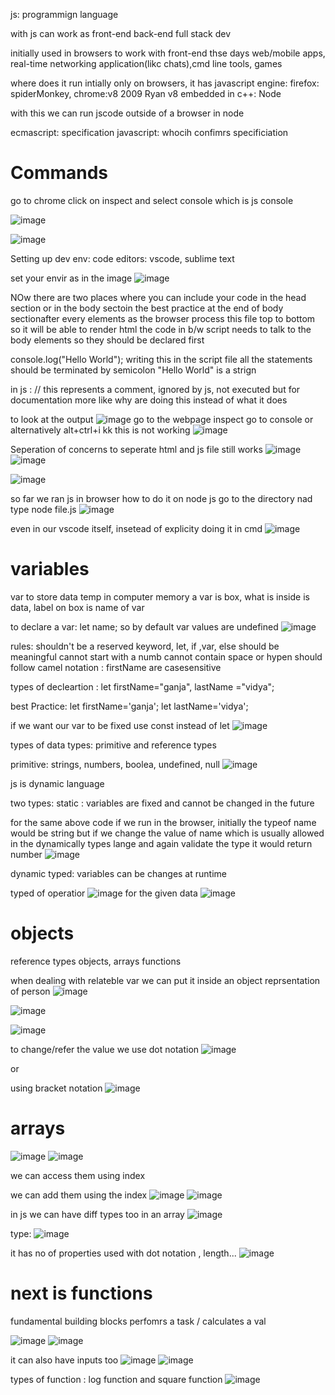 js: 
programmign language

with js can work as 
front-end
back-end
full stack dev


initially used in browsers to work with front-end 
thse days web/mobile apps, real-time networking application(likc chats),cmd line tools,
games

where does it run 
intially only on browsers, it has javascript engine: firefox: spiderMonkey, chrome:v8
2009 
Ryan v8 embedded in c++: Node 

with this we can run jscode outside of a browser in node 

ecmascript: specification 
javascript: whocih confimrs specificiation 


# Commands 
go to chrome 
click on inspect and select console which is js console 

![image](https://github.com/user-attachments/assets/77446bc8-3e9e-49b3-9894-a4cb18b6acd2)

![image](https://github.com/user-attachments/assets/56aecb99-22f7-4949-bf79-9dfe0e0ff5fd)


Setting up dev env: 
code editors: vscode, sublime text 

set your envir as in the image
![image](https://github.com/user-attachments/assets/03492717-a1c3-450f-926b-55f2ea5cc7a0)

NOw there are two places where you can include your code 
in the head section 
or in the body sectoin 
the best practice at the end of body sectionafter every elements
as the browser process this file top to bottom so it will be able to render html 
the code in b/w script needs to talk to the body elements so they should be declared first 

console.log("Hello World");
writing this in the script file
all the statements should be terminated by semicolon 
"Hello World" is a strign 

in js : // this represents a comment, ignored by js, not executed but for documentation
more like why are doing this instead of what it does 


to look at the output 
![image](https://github.com/user-attachments/assets/d83592e3-66b3-4f50-8d29-c21fae8b3d51)
go to the webpage
inspect go to console 
or alternatively
alt+ctrl+i kk this is not working
![image](https://github.com/user-attachments/assets/8edc4321-6307-49c2-a252-a19ff896ef87)


Seperation of concerns to seperate html and js file 
still works
![image](https://github.com/user-attachments/assets/8db75296-483e-421d-9217-b28de305cf94)
![image](https://github.com/user-attachments/assets/28a0190d-26a7-435e-b7e4-40024d2a44c0)


![image](https://github.com/user-attachments/assets/d77e22d4-7ade-44a1-9709-e5046e6da8e9)



so far we ran js in browser
how to do it on node js 
go to the directory nad type node file.js
![image](https://github.com/user-attachments/assets/0848165a-d86c-4ef6-92ce-1515cf2259f6)


even in our vscode itself, insetead of explicity doing it in cmd 
![image](https://github.com/user-attachments/assets/7cae88ec-366d-411a-9917-a0353fdf0994)


# variables 
var to store data temp in computer memory 
a var is box, what is inside is data, label on box is name of var 

to declare a var: 
let name; 
so by default var values are undefined 
![image](https://github.com/user-attachments/assets/74c2365b-0e34-4810-9788-445ec7ceca21)


rules: 
shouldn't be a reserved keyword, let, if ,var, else
should be meaningful
cannot start with a numb
cannot contain space or hypen 
should follow camel notation : firstName
are casesensitive

types of decleartion : 
let firstName="ganja", lastName ="vidya";

best Practice:
let firstName='ganja';
let lastName='vidya';

if we want our var to be fixed use const instead of let
![image](https://github.com/user-attachments/assets/89646836-ee9b-4672-9b77-2deb0eec4926)



types of data types: 
primitive and reference types

primitive: 
strings, numbers, boolea, undefined, null
![image](https://github.com/user-attachments/assets/f2d249cb-d2f7-40b0-aa98-c6be0d31eda1)

js is dynamic language 

two types: 
static : variables are fixed and cannot be changed in the future 


for the same above code if we run in the browser, initially the typeof name would be string 
but if we change the value of name which is usually allowed in the dynamically types lange
and again validate the type it would return number 
![image](https://github.com/user-attachments/assets/bbe09c9e-4eaf-4ee7-9a5e-04caa0519bbd)

dynamic typed: variables can be changes at runtime 

typed of operatior 
![image](https://github.com/user-attachments/assets/a9731706-4de1-4a43-a9e4-aad4a0323972)
for the given data
![image](https://github.com/user-attachments/assets/f591bb71-578c-41e7-a334-8830e54e1630)


# objects
reference types 
objects, 
arrays
functions

when dealing with relateble var we can put it inside an object
reprsentation of person 
![image](https://github.com/user-attachments/assets/f55a69a4-7174-4892-aa13-499a4ee2b43c)

![image](https://github.com/user-attachments/assets/adf3514a-902b-4cb8-ae72-6dbf8016a28e)

![image](https://github.com/user-attachments/assets/947f2337-34f8-4dd4-b409-77dae33461db)

to change/refer the value we use dot notation 
![image](https://github.com/user-attachments/assets/1ca8f9fd-5d71-4e89-82d7-2cf0cad034c3)

or 


using bracket notation
![image](https://github.com/user-attachments/assets/e440ee47-9478-4a66-b6cc-b37af0c81446)


# arrays
![image](https://github.com/user-attachments/assets/09bec0d1-d428-4cf0-8bcd-16240145377c)
![image](https://github.com/user-attachments/assets/ff37e113-2301-43f5-8aff-0f2b233dbb8b)

we can access them using index

we can add them using the index
![image](https://github.com/user-attachments/assets/4bdd94af-dfc6-4106-86fd-abf4a9daf075)
![image](https://github.com/user-attachments/assets/3b063ba8-b96a-43cc-9546-0c6687d02386)

in js we can have diff types too in an array 
![image](https://github.com/user-attachments/assets/611c6238-80c6-4358-9c3a-e96e25623159)





type: 
![image](https://github.com/user-attachments/assets/da65a7fc-7da9-4d38-9d7f-204e69b6cd31)

it has no of properties used with dot notation , length...
![image](https://github.com/user-attachments/assets/1ac10ff5-3276-4744-b738-5e69569504d9)

# next is functions 

fundamental building blocks 
perfomrs a task / calculates a val 

![image](https://github.com/user-attachments/assets/846651d5-b306-4ab2-aaf6-3e67b3592a43)
![image](https://github.com/user-attachments/assets/50b77c1c-7a1c-4de9-92c6-67c12bd4c40a)


it can also have inputs too 
![image](https://github.com/user-attachments/assets/6998a470-2027-4bc5-b07d-06df356770ad)
![image](https://github.com/user-attachments/assets/87e9b0d9-fd9a-4151-88df-9734a21db50b)

types of function : 
log function and square function 
![image](https://github.com/user-attachments/assets/8ccfae33-ab53-4043-a281-85d2b9a86c3c)

